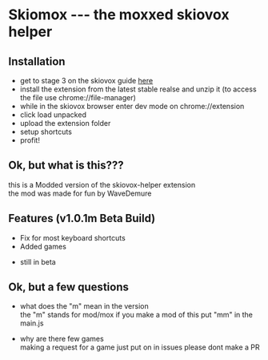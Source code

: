 # Skiomox --- the moxxed skiovox helper

## Installation

  - get to stage 3 on the skiovox guide [here](https://www.skiovox.com/skiovox.pdf)
  - install the extension from the latest stable realse and unzip it (to access the file use chrome://file-manager)
  - while in the skiovox browser enter dev mode on chrome://extension
  - click load unpacked
  - upload the extension folder
  - setup shortcuts
  - profit!

## Ok, but what is this???

  this is a Modded version of the skiovox-helper extension<br>
  the mod was made for fun by WaveDemure

## Features (v1.0.1m Beta Build)

*  Fix for most keyboard shortcuts
*  Added games
 - still in beta
 
## Ok, but a few questions

  * what does the "m" mean in the version<br>
     the "m" stands for mod/mox if you make a mod of this put "mm" in the main.js<br>

  * why are there few games<br>
     making a request for a game just put on in issues please dont make a PR<br>
